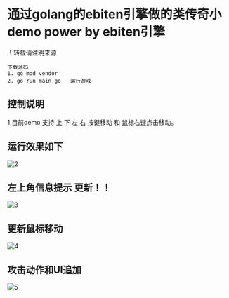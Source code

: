 # 通过golang的ebiten引擎做的类传奇小demo  power by ebiten引擎

！转载请注明来源

```
下载源码
1. go mod vendor 
2. go run main.go   运行游戏
```
## 控制说明
  1.目前demo 支持 上 下 左 右 按键移动 和 鼠标右键点击移动。
## 运行效果如下

![2](https://user-images.githubusercontent.com/22612129/159607360-9454fd68-c4cb-47cb-9fa8-49c25efbe599.png)

## 左上角信息提示 更新！！

![3](https://user-images.githubusercontent.com/22612129/159660101-be0adfeb-4a2a-4928-87b1-487c22c9c33c.png)


## 更新鼠标移动

![4](https://user-images.githubusercontent.com/22612129/159697421-e1603901-0989-4a2c-8cd2-da4d1bf368cc.png)

## 攻击动作和UI追加

![5](https://user-images.githubusercontent.com/22612129/159821300-780701f3-9e13-4d7c-ab0a-9b7df8d861b5.png)

